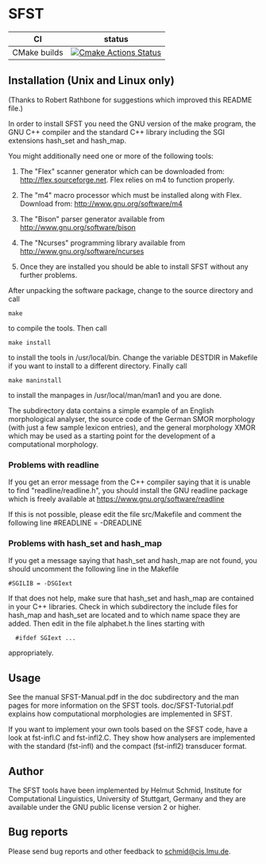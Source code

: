 
# SFST


|      CI              | status |
|----------------------|--------|
| CMake builds           | [![Cmake Actions Status][actions-cmake-badge]][actions-cmake-link] |

[actions-cmake-link]:        https://github.com/santhoshtr/sfst/actions?query=workflow%3A%22CMake
[actions-cmake-badge]:       https://github.com/santhoshtr/sfst/workflows/CMake/badge.svg
## Installation (Unix and Linux only)

(Thanks to Robert Rathbone for suggestions which improved this README file.)

In order to install SFST you need the GNU version of the make program,
the GNU C++ compiler and the standard C++ library including the SGI
extensions hash_set and hash_map.

You might additionally need one or more of the following tools:

1) The "Flex" scanner generator which can be downloaded from:
   http://flex.sourceforge.net. Flex relies on m4 to function properly.

2) The "m4" macro processor which must be installed along with Flex.
   Download from: http://www.gnu.org/software/m4

3) The "Bison" parser generator available from http://www.gnu.org/software/bison

4) The "Ncurses" programming library available from http://www.gnu.org/software/ncurses

5) Once they are installed you should be able to install SFST without
   any further problems.

After unpacking the software package, change to the source
directory and call

```
make
```

to compile the tools. Then call

```
make install
```

to install the tools in /usr/local/bin. Change the variable DESTDIR
in Makefile if you want to install to a different directory.
Finally call

```
make maninstall
```

to install the manpages in /usr/local/man/man1 and you are done.


The subdirectory data contains a simple example of an English
morphological analyser, the source code of the German SMOR morphology
(with just a few sample lexicon entries), and the general morphology
XMOR which may be used as a starting point for the development of a
computational morphology.

### Problems with readline

If you get an error message from the C++ compiler saying that it is
unable to find "readline/readline.h", you should install the GNU
readline package which is freely available at
https://www.gnu.org/software/readline

If this is not possible, please edit the file src/Makefile and comment
the following line
#READLINE = -DREADLINE


### Problems with hash_set and hash_map

If you get a message saying that hash_set and hash_map are not found,
you should uncomment the following line in the Makefile

```
#SGILIB = -DSGIext
```

If that does not help, make sure that hash_set and hash_map are
contained in your C++ libraries. Check in which subdirectory the
include files for hash_map and hash_set are located and to which name
space they are added. Then edit in the file alphabet.h the lines
starting with
```
  #ifdef SGIext ...
```
appropriately.


## Usage

See the manual SFST-Manual.pdf in the doc subdirectory and the man
pages for more information on the SFST tools. doc/SFST-Tutorial.pdf
explains how computational morphologies are implemented in SFST.

If you want to implement your own tools based on the SFST code, have a
look at fst-infl.C and fst-infl2.C. They show how analysers are
implemented with the standard (fst-infl) and the compact (fst-infl2)
transducer format.


## Author

The SFST tools have been implemented by Helmut Schmid, Institute for
Computational Linguistics, University of Stuttgart, Germany and they
are available under the GNU public license version 2 or higher.


## Bug reports

Please send bug reports and other feedback to schmid@cis.lmu.de.

